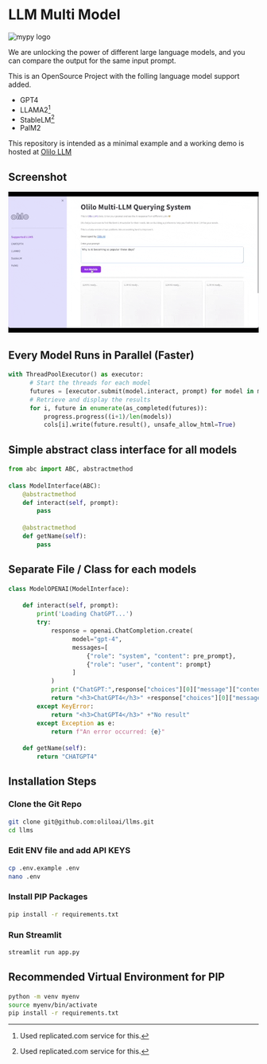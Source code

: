 # LLM Multi Model


<img src="https://olilo.ai/images/logo.png" alt="mypy logo" width="130px"/>

We are unlocking the power of different large language models, and you can compare the output for the same input prompt.

This is an OpenSource Project with the folling language model support added.

* GPT4
* LLAMA2[^1]
* StableLM[^1]
* PalM2

This repository is intended as a minimal example and a working demo is hosted at [Olilo LLM](https://llms.olilo.ai/) 


## Screenshot
![Screenshot](/screencast.gif)

## Every Model Runs in Parallel (Faster)

```python
with ThreadPoolExecutor() as executor:                    
      # Start the threads for each model
      futures = [executor.submit(model.interact, prompt) for model in models]
      # Retrieve and display the results
      for i, future in enumerate(as_completed(futures)):
          progress.progress((i+1)/len(models))
          cols[i].write(future.result(), unsafe_allow_html=True)
```

## Simple abstract class interface for all models
```python
from abc import ABC, abstractmethod

class ModelInterface(ABC):
    @abstractmethod
    def interact(self, prompt):
        pass
  
    @abstractmethod
    def getName(self):
        pass
```

## Separate File / Class for each models
``` python
class ModelOPENAI(ModelInterface):
   
    def interact(self, prompt):
        print('Loading ChatGPT...')
        try:
            response = openai.ChatCompletion.create(
                  model="gpt-4",
                  messages=[
                      {"role": "system", "content": pre_prompt},
                      {"role": "user", "content": prompt}
                  ]
            )
            print ("ChatGPT:",response["choices"][0]["message"]["content"])
            return "<h3>ChatGPT4</h3>" +response["choices"][0]["message"]["content"]
        except KeyError:
            return "<h3>ChatGPT4</h3>" +"No result"
        except Exception as e:
            return f"An error occurred: {e}"
        
    def getName(self):
        return "CHATGPT4"
```

## Installation Steps

### Clone the Git Repo
```bash
git clone git@github.com:oliloai/llms.git
cd llms

```

### Edit ENV file and add API KEYS
```bash
cp .env.example .env
nano .env 
```

### Install PIP Packages

```bash
pip install -r requirements.txt
```

### Run Streamlit

```bash
streamlit run app.py
```

## Recommended Virtual Environment for PIP
```bash
python -m venv myenv
source myenv/bin/activate
pip install -r requirements.txt
```


[^1]: Used replicated.com service for this.

